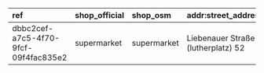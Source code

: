 | ref                                  | shop_official   | shop_osm    | addr:street_address                |   addr:postcode | addr:city   |   website | osm_id                                                                                     | timestamp            |
|:-------------------------------------|:----------------|:------------|:-----------------------------------|----------------:|:------------|----------:|:-------------------------------------------------------------------------------------------|:---------------------|
| dbbc2cef-a7c5-4f70-9fcf-09f4fac835e2 | supermarket     | supermarket | Liebenauer Straße (lutherplatz) 52 |           06110 | Halle       |       nan | [way/173903071](https://www.openstreetmap.org/way/173903071?mlat=51.467559&mlon=11.977536) | 2024-03-18T16:00:26Z |